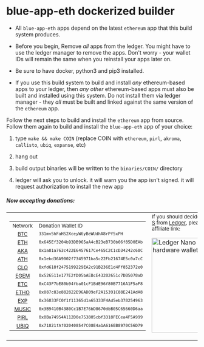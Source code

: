 # blue-app-eth dockerized builder

* All `blue-app-eth` apps depend on the latest `ethereum` app that this build system produces.

* Before you begin, Remove *all* apps from the ledger.  You might have to use the ledger manager to remove the apps.  Don't worry - your wallet IDs will remain the same when you reinstall your apps later on.

* Be sure to have docker, python3 and pip3 installed.

* If you use this build system to build and install _any_ ethereum-based apps to your ledger, then _any other_ ethereum-based apps must also be built and installed using this system.  Do not install them via ledger manager - they _all_ must be built and linked against the same version of the `ethereum` app.


Follow the next steps to build and install the `ethereum` app from source.  Follow them again to build and install the `blue-app-eth` app of your choice:

1) type `make && make COIN` (replace COIN with `ethereum`, `pirl`, `akroma`, `callisto`, `ubiq`, `expanse`, etc)

2) hang out

3) build output binaries will be written to the `binaries/COIN/` directory

4) ledger will ask you to unlock.  it will warn you the app isn't signed.  it will request authorization to install the new app


##### Now accepting donations:
<table><tr><td>
<table>
<tr><td align="center"><sub>Network</sub></td><td><sub>Donation Wallet ID</sub></tr>
<tr><td align="center"><sub><a href="https://www.blockchain.com/btc/address/331mv5hFaHS2XceyW6yBeWUdhA8rPf5xPH">BTC</a></sub></td><td><sub><tt>331mv5hFaHS2XceyW6yBeWUdhA8rPf5xPH</tt></sub></td></tr>
<tr><td align="center"><sub><a href="https://etherscan.io/address/0x645Ef3204b93DB965aA4cB23eB730b06f85D0EAb">ETH</a></sub></td><td><sub><tt>0x645Ef3204b93DB965aA4cB23eB730b06f85D0EAb</tt></sub></td></tr>
<tr><td align="center"><sub><a href="https://akroma.io/en/explorer/address/0x1a81a763c422E6457617Ce465C2C1cD34242c68C">AKA</a></sub></td><td><sub><tt>0x1a81a763c422E6457617Ce465C2C1cD34242c68C</tt></sub></td></tr>
<tr><td align="center"><sub><a href="https://scan.atheios.com/addr/0x1ebd36a9002f7345971ba5c22fb21674e5c0a7cc">ATH</a></sub></td><td><sub><tt>0x1ebd36A9002f7345971ba5c22Fb21674E5c0a7cC</tt></sub></td></tr>
<tr><td align="center"><sub><a href="https://cloexplorer.org/addr/0xfd618f2475199229EA2c91B236E1d4Ff852372e0">CLO</a></sub></td><td><sub><tt>0xfd618f2475199229EA2c91B236E1d4Ff852372e0</tt></sub></td></tr>
<tr><td align="center"><sub><a href="https://explorer.egem.io/addr/0x526511e177E2fD05bAEBcE43282651c7DB5078aD">EGEM</a></sub></td><td><sub><tt>0x526511e177E2fD05bAEBcE43282651c7DB5078aD</tt></sub></td></tr>
<tr><td align="center"><sub><a href="https://gastracker.io/addr/0xc43f7be80b94fba01cf1bde96f80b7716a1f5af8">ETC</a></sub></td><td><sub><tt>0xC43F7bE80b94fba01cF1BdE96f80B7716A1F5aF8</tt></sub></td></tr>
<tr><td align="center"><sub><a href="https://explorer.ether1.org/addr/0x087c83e882822E96AD09eF2A15391C88E241AdA8">ETHO</a></sub></td><td><sub><tt>0x087c83e882822E96AD09eF2A15391C88E241AdA8</tt></sub></td></tr>
<tr><td align="center"><sub><a href="https://www.gander.tech/address/0x36833FC0f1f11365d1a65333F4Ad5eb378254963">EXP</a></sub></td><td><sub><tt>0x36833FC0f1f11365d1a65333F4Ad5eb378254963</tt></sub></td></tr>
<tr><td align="center"><sub><a href="https://explorer.musicoin.org/account/0x3B9410B4380Cc1B7E76bD8670dbB05C65660D6aa">MUSIC</a></sub></td><td><sub><tt>0x3B9410B4380Cc1B7E76bD8670dbB05C65660D6aa</tt></sub></td></tr>
<tr><td align="center"><sub><a href="https://poseidon.pirl.io/explorer/address/0x0Ba74954A112D0e753805cbf3318FECea4F5A999">PIRL</a></sub></td><td><sub><tt>0x0Ba74954A112D0e753805cbf3318FECea4F5A999</tt></sub></td></tr>
<tr><td align="center"><sub><a href="https://ubiqscan.io/en/address/0x71821fAf020408547C08E4a1A616EB8970C56D79">UBIQ</a></sub></td><td><sub><tt>0x71821fAf020408547C08E4a1A616EB8970C56D79</tt></sub></td></tr>
</table>
</td><td width=300 valign="bottom">
<sub>If you should decide to pick up a <a href="https://www.ledger.com/products/ledger-nano-s?r=eda7c183c5fc&tracker=BLUE_APP_ETH_DOCKERIZED">Ledger Nano S</a> from <a href="https://www.ledger.com?r=eda7c183c5fc">Ledger</a>, please consider using my affiliate link:</sub>

<a href="https://www.ledger.com?r=eda7c183c5fc"><img width=300 height=250 alt="Ledger Nano S - The secure hardware wallet" src="https://www.ledgerwallet.com/images/promo/nano-s/ledger_nano-s_3-0-0x2-5-0.jpg"></a>

</td></tr></table>
